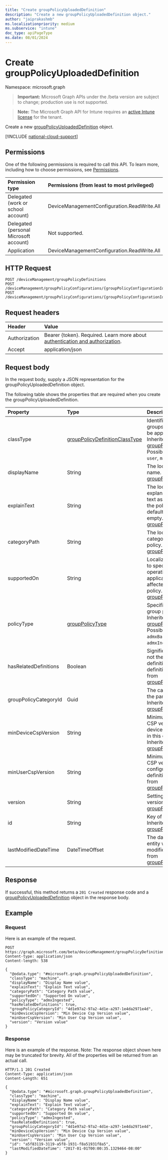 ```yaml
---
title: "Create groupPolicyUploadedDefinition"
description: "Create a new groupPolicyUploadedDefinition object."
author: "jaiprakashmb"
ms.localizationpriority: medium
ms.subservice: "intune"
doc_type: apiPageType
ms.date: 08/01/2024
---
```


# Create groupPolicyUploadedDefinition

Namespace: microsoft.graph

> **Important:** Microsoft Graph APIs under the /beta version are subject to change; production use is not supported.

> **Note:** The Microsoft Graph API for Intune requires an [active Intune license](https://go.microsoft.com/fwlink/?linkid=839381) for the tenant.

Create a new [groupPolicyUploadedDefinition](../resources/intune-grouppolicy-grouppolicyuploadeddefinition.md) object.

[!INCLUDE [national-cloud-support](../../includes/all-clouds.md)]

## Permissions
One of the following permissions is required to call this API. To learn more, including how to choose permissions, see [Permissions](/graph/permissions-reference).

|Permission type|Permissions (from least to most privileged)|
|:---|:---|
|Delegated (work or school account)|DeviceManagementConfiguration.ReadWrite.All|
|Delegated (personal Microsoft account)|Not supported.|
|Application|DeviceManagementConfiguration.ReadWrite.All|

## HTTP Request
<!-- {
  "blockType": "ignored"
}
-->
``` http
POST /deviceManagement/groupPolicyDefinitions
POST /deviceManagement/groupPolicyConfigurations/{groupPolicyConfigurationId}/definitionValues/{groupPolicyDefinitionValueId}/presentationValues/{groupPolicyPresentationValueId}/presentation/definition/category/definitions
POST /deviceManagement/groupPolicyConfigurations/{groupPolicyConfigurationId}/definitionValues/{groupPolicyDefinitionValueId}/presentationValues/{groupPolicyPresentationValueId}/presentation/definition/definitionFile/definitions
```

## Request headers
|Header|Value|
|:---|:---|
|Authorization|Bearer {token}. Required. Learn more about [authentication and authorization](/graph/auth/auth-concepts).|
|Accept|application/json|

## Request body
In the request body, supply a JSON representation for the groupPolicyUploadedDefinition object.

The following table shows the properties that are required when you create the groupPolicyUploadedDefinition.

|Property|Type|Description|
|:---|:---|:---|
|classType|[groupPolicyDefinitionClassType](../resources/intune-grouppolicy-grouppolicydefinitionclasstype.md)|Identifies the type of groups the policy can be applied to. Inherited from [groupPolicyDefinition](../resources/intune-grouppolicy-grouppolicydefinition.md). Possible values are: `user`, `machine`.|
|displayName|String|The localized policy name. Inherited from [groupPolicyDefinition](../resources/intune-grouppolicy-grouppolicydefinition.md)|
|explainText|String|The localized explanation or help text associated with the policy. The default value is empty. Inherited from [groupPolicyDefinition](../resources/intune-grouppolicy-grouppolicydefinition.md)|
|categoryPath|String|The localized full category path for the policy. Inherited from [groupPolicyDefinition](../resources/intune-grouppolicy-grouppolicydefinition.md)|
|supportedOn|String|Localized string used to specify what operating system or application version is affected by the policy. Inherited from [groupPolicyDefinition](../resources/intune-grouppolicy-grouppolicydefinition.md)|
|policyType|[groupPolicyType](../resources/intune-grouppolicy-grouppolicytype.md)|Specifies the type of group policy. Inherited from [groupPolicyDefinition](../resources/intune-grouppolicy-grouppolicydefinition.md). Possible values are: `admxBacked`, `admxIngested`.|
|hasRelatedDefinitions|Boolean|Signifies whether or not there are related definitions to this definition Inherited from [groupPolicyDefinition](../resources/intune-grouppolicy-grouppolicydefinition.md)|
|groupPolicyCategoryId|Guid|The category id of the parent category Inherited from [groupPolicyDefinition](../resources/intune-grouppolicy-grouppolicydefinition.md)|
|minDeviceCspVersion|String|Minimum required CSP version for device configuration in this definition Inherited from [groupPolicyDefinition](../resources/intune-grouppolicy-grouppolicydefinition.md)|
|minUserCspVersion|String|Minimum required CSP version for user configuration in this definition Inherited from [groupPolicyDefinition](../resources/intune-grouppolicy-grouppolicydefinition.md)|
|version|String|Setting definition version Inherited from [groupPolicyDefinition](../resources/intune-grouppolicy-grouppolicydefinition.md)|
|id|String|Key of the entity. Inherited from [groupPolicyDefinition](../resources/intune-grouppolicy-grouppolicydefinition.md)|
|lastModifiedDateTime|DateTimeOffset|The date and time the entity was last modified. Inherited from [groupPolicyDefinition](../resources/intune-grouppolicy-grouppolicydefinition.md)|



## Response
If successful, this method returns a `201 Created` response code and a [groupPolicyUploadedDefinition](../resources/intune-grouppolicy-grouppolicyuploadeddefinition.md) object in the response body.

## Example

### Request
Here is an example of the request.
``` http
POST https://graph.microsoft.com/beta/deviceManagement/groupPolicyDefinitions
Content-type: application/json
Content-length: 538

{
  "@odata.type": "#microsoft.graph.groupPolicyUploadedDefinition",
  "classType": "machine",
  "displayName": "Display Name value",
  "explainText": "Explain Text value",
  "categoryPath": "Category Path value",
  "supportedOn": "Supported On value",
  "policyType": "admxIngested",
  "hasRelatedDefinitions": true,
  "groupPolicyCategoryId": "4d1e97a2-97a2-4d1e-a297-1e4da2971e4d",
  "minDeviceCspVersion": "Min Device Csp Version value",
  "minUserCspVersion": "Min User Csp Version value",
  "version": "Version value"
}
```

### Response
Here is an example of the response. Note: The response object shown here may be truncated for brevity. All of the properties will be returned from an actual call.
``` http
HTTP/1.1 201 Created
Content-Type: application/json
Content-Length: 651

{
  "@odata.type": "#microsoft.graph.groupPolicyUploadedDefinition",
  "classType": "machine",
  "displayName": "Display Name value",
  "explainText": "Explain Text value",
  "categoryPath": "Category Path value",
  "supportedOn": "Supported On value",
  "policyType": "admxIngested",
  "hasRelatedDefinitions": true,
  "groupPolicyCategoryId": "4d1e97a2-97a2-4d1e-a297-1e4da2971e4d",
  "minDeviceCspVersion": "Min Device Csp Version value",
  "minUserCspVersion": "Min User Csp Version value",
  "version": "Version value",
  "id": "a5f83119-3119-a5f8-1931-f8a51931f8a5",
  "lastModifiedDateTime": "2017-01-01T00:00:35.1329464-08:00"
}
```
